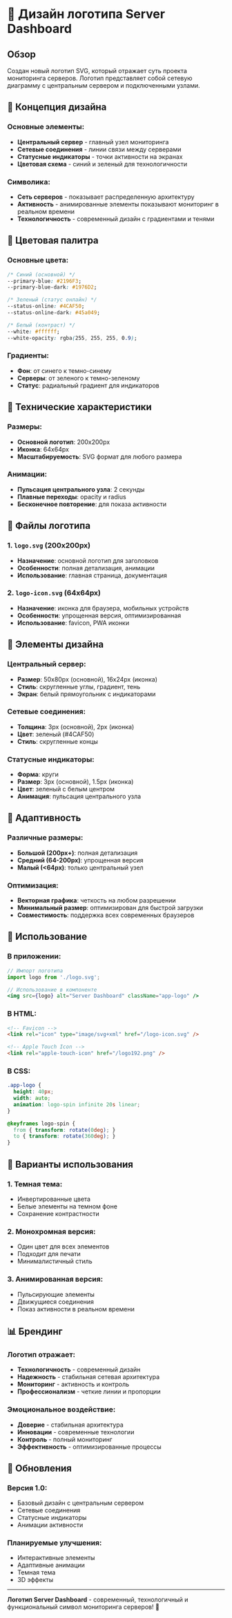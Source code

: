 # 🎨 Дизайн логотипа Server Dashboard

## Обзор

Создан новый логотип SVG, который отражает суть проекта мониторинга серверов. Логотип представляет собой сетевую диаграмму с центральным сервером и подключенными узлами.

## 🎯 Концепция дизайна

### Основные элементы:
- **Центральный сервер** - главный узел мониторинга
- **Сетевые соединения** - линии связи между серверами
- **Статусные индикаторы** - точки активности на экранах
- **Цветовая схема** - синий и зеленый для технологичности

### Символика:
- **Сеть серверов** - показывает распределенную архитектуру
- **Активность** - анимированные элементы показывают мониторинг в реальном времени
- **Технологичность** - современный дизайн с градиентами и тенями

## 🎨 Цветовая палитра

### Основные цвета:
```css
/* Синий (основной) */
--primary-blue: #2196F3;
--primary-blue-dark: #1976D2;

/* Зеленый (статус онлайн) */
--status-online: #4CAF50;
--status-online-dark: #45a049;

/* Белый (контраст) */
--white: #ffffff;
--white-opacity: rgba(255, 255, 255, 0.9);
```

### Градиенты:
- **Фон**: от синего к темно-синему
- **Серверы**: от зеленого к темно-зеленому
- **Статус**: радиальный градиент для индикаторов

## 📐 Технические характеристики

### Размеры:
- **Основной логотип**: 200x200px
- **Иконка**: 64x64px
- **Масштабируемость**: SVG формат для любого размера

### Анимации:
- **Пульсация центрального узла**: 2 секунды
- **Плавные переходы**: opacity и radius
- **Бесконечное повторение**: для показа активности

## 🔧 Файлы логотипа

### 1. `logo.svg` (200x200px)
- **Назначение**: основной логотип для заголовков
- **Особенности**: полная детализация, анимации
- **Использование**: главная страница, документация

### 2. `logo-icon.svg` (64x64px)
- **Назначение**: иконка для браузера, мобильных устройств
- **Особенности**: упрощенная версия, оптимизированная
- **Использование**: favicon, PWA иконки

## 🎯 Элементы дизайна

### Центральный сервер:
- **Размер**: 50x80px (основной), 16x24px (иконка)
- **Стиль**: скругленные углы, градиент, тень
- **Экран**: белый прямоугольник с индикаторами

### Сетевые соединения:
- **Толщина**: 3px (основной), 2px (иконка)
- **Цвет**: зеленый (#4CAF50)
- **Стиль**: скругленные концы

### Статусные индикаторы:
- **Форма**: круги
- **Размер**: 3px (основной), 1.5px (иконка)
- **Цвет**: зеленый с белым центром
- **Анимация**: пульсация центрального узла

## 📱 Адаптивность

### Различные размеры:
- **Большой (200px+)**: полная детализация
- **Средний (64-200px)**: упрощенная версия
- **Малый (<64px)**: только центральный узел

### Оптимизация:
- **Векторная графика**: четкость на любом разрешении
- **Минимальный размер**: оптимизирован для быстрой загрузки
- **Совместимость**: поддержка всех современных браузеров

## 🚀 Использование

### В приложении:
```jsx
// Импорт логотипа
import logo from './logo.svg';

// Использование в компоненте
<img src={logo} alt="Server Dashboard" className="app-logo" />
```

### В HTML:
```html
<!-- Favicon -->
<link rel="icon" type="image/svg+xml" href="/logo-icon.svg" />

<!-- Apple Touch Icon -->
<link rel="apple-touch-icon" href="/logo192.png" />
```

### В CSS:
```css
.app-logo {
  height: 40px;
  width: auto;
  animation: logo-spin infinite 20s linear;
}

@keyframes logo-spin {
  from { transform: rotate(0deg); }
  to { transform: rotate(360deg); }
}
```

## 🎨 Варианты использования

### 1. Темная тема:
- Инвертированные цвета
- Белые элементы на темном фоне
- Сохранение контрастности

### 2. Монохромная версия:
- Один цвет для всех элементов
- Подходит для печати
- Минималистичный стиль

### 3. Анимированная версия:
- Пульсирующие элементы
- Движущиеся соединения
- Показ активности в реальном времени

## 📊 Брендинг

### Логотип отражает:
- **Технологичность** - современный дизайн
- **Надежность** - стабильная сетевая архитектура
- **Мониторинг** - активность и контроль
- **Профессионализм** - четкие линии и пропорции

### Эмоциональное воздействие:
- **Доверие** - стабильная архитектура
- **Инновации** - современные технологии
- **Контроль** - полный мониторинг
- **Эффективность** - оптимизированные процессы

## 🔄 Обновления

### Версия 1.0:
- Базовый дизайн с центральным сервером
- Сетевые соединения
- Статусные индикаторы
- Анимации активности

### Планируемые улучшения:
- Интерактивные элементы
- Адаптивные анимации
- Темная тема
- 3D эффекты

---

**Логотип Server Dashboard** - современный, технологичный и функциональный символ мониторинга серверов! 🚀
